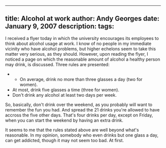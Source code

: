 -----
title:  Alcohol at work
author: Andy Georges
date: January 9, 2007
description: 
tags: 
-----







I received a flyer today in which the university encourages its
employees to think about alcohol usage at work. I know of no people in
my immediate vicinity who have alcohol problems, but higher echelons
seem to take this matter very serious, as they should. However, upon
reading the flyer, I noticed a page on which the reasonable amount of
alcohol a healthy person may drink, is discussed. Three rules are
presented:


-   -   On average, drink no more than three glasses a day (two for
women).
-   At most, drink five glasses a time (three for women).
-   Don't drink any alcohol at least two days per week.


So, basically, don't drink over the weekend, as you probably will want
to remember the fun you had. And spread the 21 drinks you're allowed to
have accross the five other days. That's four drinks per day, except on
Friday, when you can start the weekend by having an extra drink.


It seems to me that the rules stated above are well beyond what's
reasonable. In my opinion, somebody who even drinks but one glass a day,
can get addicted, though it may not seem too bad. At first.




